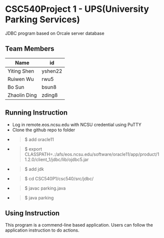 # CSC540Project 1 - UPS(University Parking Services)

JDBC program based on Orcale server database

## Team Members

| Name        | id          | 
| ----------- |-------------| 
|Yiting Shen  |yshen22      |
|Ruiwen Wu    |rwu5         |
|Bo Sun       |bsun8        |
|Zhaolin Ding |zding8       |

## Running Instruction
- Log in remote.eos.ncsu.edu with NCSU credential using PuTTY
- Clone the github repo to folder
- > $ add oracle11
- > $ export CLASSPATH=.:/afs/eos.ncsu.edu/software/oracle11/app/product/11.2.0/client_1/jdbc/lib/ojdbc5.jar
- > $ add jdk
- > $ cd CSC540P1/csc540/src/jdbc/
- > $ javac parking.java
- > $ java parking

## Using Instruction
This program is a commend-line based application. 
Users can follow the application instruction to do actions.
